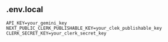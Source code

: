 ## .env.local
```
API_KEY=your_gemini_key
NEXT_PUBLIC_CLERK_PUBLISHABLE_KEY=your_clek_publishable_key
CLERK_SECRET_KEY=your_clerk_secret_key
```
